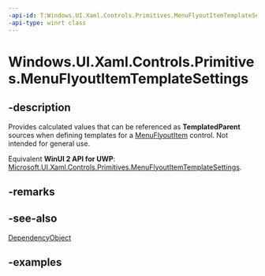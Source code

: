 ```yaml
---
-api-id: T:Windows.UI.Xaml.Controls.Primitives.MenuFlyoutItemTemplateSettings
-api-type: winrt class
---
```


<!-- Class syntax.
public class MenuFlyoutItemTemplateSettings : DependencyObject, DependencyObject
-->

# Windows.UI.Xaml.Controls.Primitives.MenuFlyoutItemTemplateSettings

## -description

Provides calculated values that can be referenced as **TemplatedParent** sources when defining templates for a [MenuFlyoutItem](../windows.ui.xaml.controls/menuflyoutitem.md) control. Not intended for general use.

Equivalent **WinUI 2 API for UWP**: [Microsoft.UI.Xaml.Controls.Primitives.MenuFlyoutItemTemplateSettings](/windows/winui/api/microsoft.ui.xaml.controls.primitives.menuflyoutitemtemplatesettings).

## -remarks

## -see-also

[DependencyObject](../windows.ui.xaml/dependencyobject.md)

## -examples

